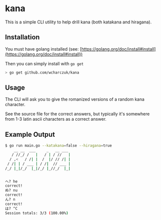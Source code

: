 kana
====

This is a simple CLI utility to help drill kana (both katakana and hiragana).

## Installation ##

You must have golang installed (see: [https://golang.org/doc/install#install](https://golang.org/doc/install#install))

Then you can simply install with `go get`

```bash
> go get github.com/wcharczuk/kana
```

## Usage

The CLI will ask you to give the romanized versions of a random kana character.

See the source file for the correct answers, but typically it's somewhere from 1-3 latin ascii characters as a correct answer.

## Example Output

```bash
$ go run main.go --katakana=false --hiragana=true
    __ __  ___     _   __ ___
   / //_/ /   |   / | / //   |
  / ,<   / /| |  /  |/ // /| |
 / /| | / ___ | / /|  // ___ |
/_/ |_|/_/  |_|/_/ |_//_/  |_|


へ? he
correct!
ぬ? nu
correct!
ん? n
correct!
は? ^C
Session totals: 3/3 (100.00%)
```
